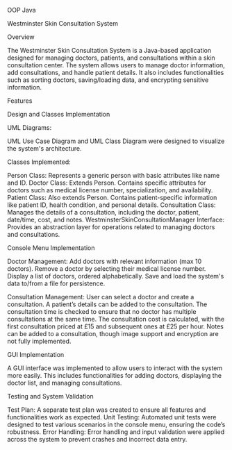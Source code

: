 OOP Java

Westminster Skin Consultation System

Overview

The Westminster Skin Consultation System is a Java-based application designed for managing doctors, patients, and consultations within a skin consultation center. 
The system allows users to manage doctor information, add consultations, and handle patient details. 
It also includes functionalities such as sorting doctors, saving/loading data, and encrypting sensitive information.

Features

Design and Classes Implementation

UML Diagrams:

UML Use Case Diagram and UML Class Diagram were designed to visualize the system's architecture.

Classes Implemented:

Person Class: Represents a generic person with basic attributes like name and ID.
Doctor Class: Extends Person. Contains specific attributes for doctors such as medical license number, specialization, and availability.
Patient Class: Also extends Person. Contains patient-specific information like patient ID, health condition, and personal details.
Consultation Class: Manages the details of a consultation, including the doctor, patient, date/time, cost, and notes.
WestminsterSkinConsultationManager Interface: Provides an abstraction layer for operations related to managing doctors and consultations.

Console Menu Implementation

Doctor Management:
Add doctors with relevant information (max 10 doctors).
Remove a doctor by selecting their medical license number.
Display a list of doctors, ordered alphabetically.
Save and load the system's data to/from a file for persistence.

Consultation Management:
User can select a doctor and create a consultation.
A patient’s details can be added to the consultation.
The consultation time is checked to ensure that no doctor has multiple consultations at the same time.
The consultation cost is calculated, with the first consultation priced at £15 and subsequent ones at £25 per hour.
Notes can be added to a consultation, though image support and encryption are not fully implemented.

GUI Implementation

A GUI interface was implemented to allow users to interact with the system more easily. This includes functionalities for adding doctors, displaying the doctor list, and managing consultations.

Testing and System Validation

Test Plan: A separate test plan was created to ensure all features and functionalities work as expected.
Unit Testing: Automated unit tests were designed to test various scenarios in the console menu, ensuring the code’s robustness.
Error Handling: Error handling and input validation were applied across the system to prevent crashes and incorrect data entry.

